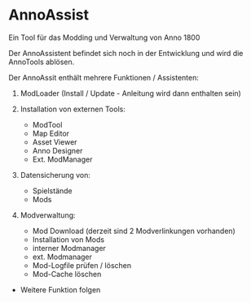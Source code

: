 # AnnoAssist
Ein Tool für das Modding und Verwaltung von Anno 1800

Der AnnoAssistent befindet sich noch in der Entwicklung und wird die AnnoTools ablösen.

Der AnnoAssit enthält mehrere Funktionen / Assistenten:
1. ModLoader (Install / Update - Anleitung wird dann enthalten sein)
2. Installation von externen Tools:
    - ModTool
    - Map Editor
    - Asset Viewer
    - Anno Designer
    - Ext. ModManager

3. Datensicherung von:
    - Spielstände
    - Mods

4. Modverwaltung:
    - Mod Download (derzeit sind 2 Modverlinkungen vorhanden)
    - Installation von Mods
    - interner Modmanager
    - ext. Modmanager
    - Mod-Logfile prüfen / löschen
    - Mod-Cache löschen
- Weitere Funktion folgen
